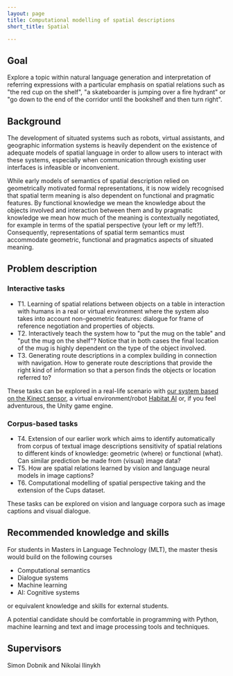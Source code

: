 ```yaml
---
layout: page
title: Computational modelling of spatial descriptions
short_title: Spatial

---
```


## Goal

Explore a topic within natural language generation and interpretation of referring expressions with a particular emphasis on spatial relations such as "the red cup on the shelf", "a skateboarder is jumping over a fire hydrant" or "go down to the end of the corridor until the bookshelf and then turn right".

## Background

The development of situated systems such as robots, virtual assistants, and geographic information systems is heavily dependent on the existence of adequate models of spatial language in order to allow users to interact with these systems, especially when communication through existing user interfaces is infeasible or inconvenient.

While early models of semantics of spatial description relied on geometrically motivated formal representations, it is now widely recognised that spatial term meaning is also dependent on functional and pragmatic features. By functional knowledge we mean the knowledge about the objects involved and interaction between them and by pragmatic knowledge we mean how much of the meaning is contextually negotiated, for example in terms of the spatial perspective (your left or my left?). Consequently, representations of spatial term semantics must accommodate geometric, functional and pragmatics aspects of situated meaning.


## Problem description

### Interactive tasks

  - T1. Learning of spatial relations between objects on a table in interaction with humans in a real or virtual environment where the system also takes into account non-geometric features: dialogue for frame of reference negotiation and properties of objects.
  - T2. Interactively teach the system how to "put the mug on the table" and "put the mug on the shelf"? Notice that in both cases the final location of the mug is highly dependent on the type of the object involved.
  - T3. Generating route descriptions in a complex building in connection with navigation. How to generate route descriptions that provide the right kind of information so that a person finds the objects or location referred to?

These tasks can be explored in a real-life scenario with [our system based on the Kinect sensor](https://aclanthology.org/W17-0219/), a virtual environment/robot [Habitat AI](https://aihabitat.org) or, if you feel adventurous, the Unity game engine.


### Corpus-based tasks

  - T4. Extension of our earlier work which aims to identify automatically from corpus of textual image descriptions sensitivity of spatial relations to different kinds of knowledge: geometric (where) or functional (what). Can similar prediction be made from (visual) image data?
  - T5. How are spatial relations learned by vision and language neural models in image captions?
  - T6. Computational modelling of spatial perspective taking and the extension of the Cups dataset.

These tasks can be explored on vision and language corpora such as image captions and visual dialogue.


## Recommended knowledge and skills

For students in Masters in Language Technology (MLT), the master thesis would build on the following courses

  - Computational semantics
  - Dialogue systems
  - Machine learning
  - AI: Cognitive systems

or equivalent knowledge and skills for external students.

A potential candidate should be comfortable in programming with Python, machine learning and text and image processing tools and techniques.


## Supervisors

Simon Dobnik and Nikolai Ilinykh
